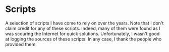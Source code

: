 # Scripts
A selection of scripts I have come to rely on over the years. 
Note that I don't claim credit for any of these scripts. 
Indeed, many of them were found as I was scouring the Internet for quick solutions. 
Unfortunately, I wasn't good at logging the sources of these scripts. 
In any case, I thank the people who provided them. 
